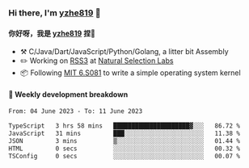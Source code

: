### Hi there, I'm [yzhe819](https://github.com/yzhe819) 👋

#### 你好呀，我是 [yzhe819](https://github.com/yzhe819) 捏👋

- :hammer_and_pick: C/Java/Dart/JavaScript/Python/Golang, a litter bit Assembly
- :pencil2: Working on [RSS3](https://github.com/NaturalSelectionLabs/RSS3) at [Natural Selection Labs](https://github.com/NaturalSelectionLabs)
- 📦 Following [MIT 6.S081](https://pdos.csail.mit.edu/6.S081/2020/) to write a simple operating system kernel



#### 📝 Weekly development breakdown

<!--START_SECTION:waka-->

```txt
From: 04 June 2023 - To: 11 June 2023

TypeScript   3 hrs 58 mins   █████████████████████▓░░░   86.72 %
JavaScript   31 mins         ███░░░░░░░░░░░░░░░░░░░░░░   11.38 %
JSON         3 mins          ▒░░░░░░░░░░░░░░░░░░░░░░░░   01.44 %
HTML         0 secs          ░░░░░░░░░░░░░░░░░░░░░░░░░   00.32 %
TSConfig     0 secs          ░░░░░░░░░░░░░░░░░░░░░░░░░   00.07 %
```

<!--END_SECTION:waka-->



